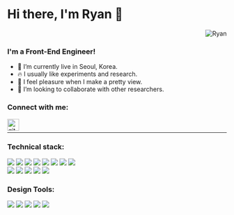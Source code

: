 # Hi there, I'm Ryan 👋

<p align="right"> <img src="https://komarev.com/ghpvc/?username=xednicoder" alt="Ryan" /></p>

### I'm a Front-End Engineer!

- 🏡 I’m currently live in Seoul, Korea.
- 🔥 I usually like experiments and research.
- 🦋 I feel pleasure when I make a pretty view.
- 👯 I’m looking to collaborate with other researchers.

### Connect with me:

<a href='https://github.com/Xednicoder'><img align="left" alt="github" width="27px" src="https://upload.wikimedia.org/wikipedia/commons/thumb/9/91/Octicons-mark-github.svg/1200px-Octicons-mark-github.svg.png" /></a>
<br>

---

### Technical stack:

<p>
  <span>
    <span>
      <img src="https://img.shields.io/badge/ReactNative-20232A?style=flat&logo=React&logoColor=61DAFB"/>
    </span>
    <span>
      <img src="https://img.shields.io/badge/Next.js-444444?style=flat&logo=Next.js&logoColor=white"/>
    </span>
    <span>
      <img src="https://img.shields.io/badge/Reactjs-20232A?style=flat&logo=React&logoColor=61DAFB"/>
    </span>
    <span>
      <img src="https://img.shields.io/badge/Vue.js-4FC08D?style=flat&logo=Vue.js&logoColor=white"/>
    </span>
    <span>
      <img src="https://img.shields.io/badge/ReduxSaga-593D88?style=flat&logo=Redux&logoColor=white"/>
    </span>
    <span>
      <img src="https://img.shields.io/badge/Zustand-444444?style=flat&logo=Zotero&logoColor=white"/>
    </span>
    <span>
      <img src="https://img.shields.io/badge/TypeScript-3178C6?style=flat&logo=TypeScript&logoColor=white"/>
    </span>
    <span>
      <img src="https://img.shields.io/badge/JavaScript-F7DF1E?style=flat&logo=JavaScript&logoColor=black"/>
    </span>

  </span>
<br>
  <span>
    <span>
      <img src="https://img.shields.io/badge/HTML-E34F26?style=flat&logo=HTML5&logoColor=white"/>
    </span>
    <span>
      <img src="https://img.shields.io/badge/CSS-1572B6?style=flat&logo=css3&logoColor=white"/>
    </span>
    <span>
      <img src="https://img.shields.io/badge/SASS-FFBE00?style=flat&logo=Sass&logoColor=black"/>
    </span>
    <span>
      <img src="https://img.shields.io/badge/StyledComponent-DB7093?style=flat&logo=styled%2Dcomponents&logoColor=white"/>
    </span>
    <span>
      <img src="https://img.shields.io/badge/Tailwind%20CSS-06B6D4?style=flat&logo=Tailwind%20CSS&logoColor=white"/>
    </span>
  </span>
</p>

### Design Tools:
<p>
  <span>
    <span>
      <img src="https://img.shields.io/badge/Adobe%20Illustrator-323232?style=flat&logo=Adobe%20Illustrator&logoColor=FF9A00"/>
    </span>
    <span>
      <img src="https://img.shields.io/badge/Adobe%20Lightroom-323232?style=flat&logo=Adobe%20Lightroom&logoColor=31A8FF"/>
    </span>
    <span>
      <img src="https://img.shields.io/badge/Adobe%20Photoshop-323232?style=flat&logo=Adobe%20Photoshop&logoColor=27A1C5"/>
    </span>
    <span>
      <img src="https://img.shields.io/badge/Adobe%20XD-323232?style=flat&logo=Adobe XD&logoColor=FF61F6"/>
    </span>
    <span>
      <img src="https://img.shields.io/badge/pigma-323232?style=flat&logo=pigma&logoColor=F24E1E"/>
    </span>
  </span>
</p>
